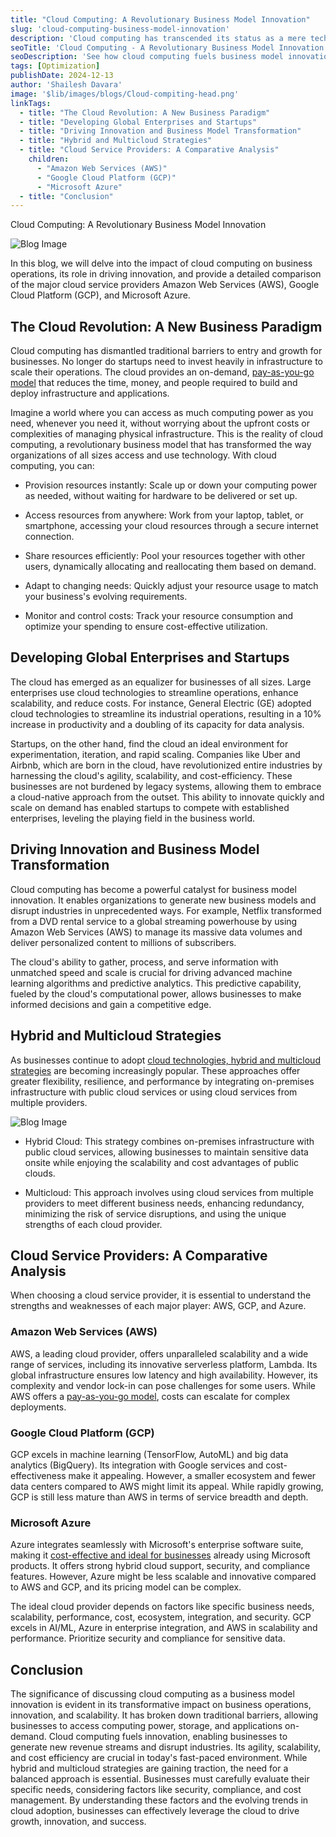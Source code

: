 ```yaml
---
title: "Cloud Computing: A Revolutionary Business Model Innovation"
slug: 'cloud-computing-business-model-innovation'
description: 'Cloud computing has transcended its status as a mere technological advancement to become a transformative business model innovation. This shift has fundamentally reshaped the way businesses operate, innovate, and scale, offering unparalleled agility, scalability, and cost efficiency.'
seoTitle: 'Cloud Computing - A Revolutionary Business Model Innovation'
seoDescription: 'See how cloud computing fuels business model innovation, boosts scalability, and drives growth. Compare AWS, Azure, GCP & explore hybrid-cloud strategies.'
tags: [Optimization]
publishDate: 2024-12-13
author: 'Shailesh Davara'
image: '$lib/images/blogs/Cloud-compiting-head.png'
linkTags:
  - title: "The Cloud Revolution: A New Business Paradigm"
  - title: "Developing Global Enterprises and Startups"
  - title: "Driving Innovation and Business Model Transformation"
  - title: "Hybrid and Multicloud Strategies"
  - title: "Cloud Service Providers: A Comparative Analysis"
    children:
      - "Amazon Web Services (AWS)"
      - "Google Cloud Platform (GCP)"
      - "Microsoft Azure"
  - title: "Conclusion"
---
```


Cloud Computing: A Revolutionary Business Model Innovation

![Blog Image]($lib/images/blogs/Cloud-computing-boady1.png)

In this blog, we will delve into the impact of cloud computing on business operations, its role in driving innovation, and provide a detailed comparison of the major cloud service providers Amazon Web Services (AWS), Google Cloud Platform (GCP), and Microsoft Azure.

## The Cloud Revolution: A New Business Paradigm

Cloud computing has dismantled traditional barriers to entry and growth for businesses. No longer do startups need to invest heavily in infrastructure to scale their operations. The cloud provides an on-demand, [pay-as-you-go model](/blog/top-cloud-trends-to-watch-in-2025/) that reduces the time, money, and people required to build and deploy infrastructure and applications.

Imagine a world where you can access as much computing power as you need, whenever you need it, without worrying about the upfront costs or complexities of managing physical infrastructure. This is the reality of cloud computing, a revolutionary business model that has transformed the way organizations of all sizes access and use technology. With cloud computing, you can:

- Provision resources instantly: Scale up or down your computing power as needed, without waiting for hardware to be delivered or set up.

- Access resources from anywhere: Work from your laptop, tablet, or smartphone, accessing your cloud resources through a secure internet connection.

- Share resources efficiently: Pool your resources together with other users, dynamically allocating and reallocating them based on demand.

- Adapt to changing needs: Quickly adjust your resource usage to match your business's evolving requirements.

- Monitor and control costs: Track your resource consumption and optimize your spending to ensure cost-effective utilization.

## Developing Global Enterprises and Startups

The cloud has emerged as an equalizer for businesses of all sizes. Large enterprises use cloud technologies to streamline operations, enhance scalability, and reduce costs. For instance, General Electric (GE) adopted cloud technologies to streamline its industrial operations, resulting in a 10% increase in productivity and a doubling of its capacity for data analysis.

Startups, on the other hand, find the cloud an ideal environment for experimentation, iteration, and rapid scaling. Companies like Uber and Airbnb, which are born in the cloud, have revolutionized entire industries by harnessing the cloud's agility, scalability, and cost-efficiency. These businesses are not burdened by legacy systems, allowing them to embrace a cloud-native approach from the outset. This ability to innovate quickly and scale on demand has enabled startups to compete with established enterprises, leveling the playing field in the business world.

## Driving Innovation and Business Model Transformation

Cloud computing has become a powerful catalyst for business model innovation. It enables organizations to generate new business models and disrupt industries in unprecedented ways. For example, Netflix transformed from a DVD rental service to a global streaming powerhouse by using Amazon Web Services (AWS) to manage its massive data volumes and deliver personalized content to millions of subscribers.

The cloud's ability to gather, process, and serve information with unmatched speed and scale is crucial for driving advanced machine learning algorithms and predictive analytics. This predictive capability, fueled by the cloud's computational power, allows businesses to make informed decisions and gain a competitive edge.

## Hybrid and Multicloud Strategies

As businesses continue to adopt [cloud technologies, hybrid and multicloud strategies](/blog/multi-cloud-strategies-for-2025/) are becoming increasingly popular. These approaches offer greater flexibility, resilience, and performance by integrating on-premises infrastructure with public cloud services or using cloud services from multiple providers.

![Blog Image]($lib/images/blogs/clou-computing-body-2.png)

- Hybrid Cloud: This strategy combines on-premises infrastructure with public cloud services, allowing businesses to maintain sensitive data onsite while enjoying the scalability and cost advantages of public clouds.

- Multicloud: This approach involves using cloud services from multiple providers to meet different business needs, enhancing redundancy, minimizing the risk of service disruptions, and using the unique strengths of each cloud provider.

## Cloud Service Providers: A Comparative Analysis

When choosing a cloud service provider, it is essential to understand the strengths and weaknesses of each major player: AWS, GCP, and Azure.

### Amazon Web Services (AWS)

AWS, a leading cloud provider, offers unparalleled scalability and a wide range of services, including its innovative serverless platform, Lambda. Its global infrastructure ensures low latency and high availability. However, its complexity and vendor lock-in can pose challenges for some users. While AWS offers a [pay-as-you-go model](/blog/top-cloud-trends-to-watch-in-2025/), costs can escalate for complex deployments.

### Google Cloud Platform (GCP)

GCP excels in machine learning (TensorFlow, AutoML) and big data analytics (BigQuery). Its integration with Google services and cost-effectiveness make it appealing. However, a smaller ecosystem and fewer data centers compared to AWS might limit its appeal. While rapidly growing, GCP is still less mature than AWS in terms of service breadth and depth.

### Microsoft Azure

Azure integrates seamlessly with Microsoft's enterprise software suite, making it [cost-effective and ideal for businesses](/blog/cloud-cost-optimization-maximizing-profit-scalability/) already using Microsoft products. It offers strong hybrid cloud support, security, and compliance features. However, Azure might be less scalable and innovative compared to AWS and GCP, and its pricing model can be complex.

The ideal cloud provider depends on factors like specific business needs, scalability, performance, cost, ecosystem, integration, and security. GCP excels in AI/ML, Azure in enterprise integration, and AWS in scalability and performance. Prioritize security and compliance for sensitive data.

## Conclusion

The significance of discussing cloud computing as a business model innovation is evident in its transformative impact on business operations, innovation, and scalability. It has broken down traditional barriers, allowing businesses to access computing power, storage, and applications on-demand. Cloud computing fuels innovation, enabling businesses to generate new revenue streams and disrupt industries. Its agility, scalability, and cost efficiency are crucial in today's fast-paced environment. While hybrid and multicloud strategies are gaining traction, the need for a balanced approach is essential. Businesses must carefully evaluate their specific needs, considering factors like security, compliance, and cost management. By understanding these factors and the evolving trends in cloud adoption, businesses can effectively leverage the cloud to drive growth, innovation, and success.
